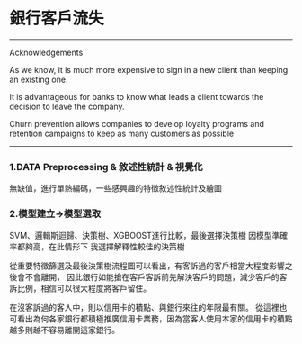 # 銀行客戶流失

------------
Acknowledgements

As we know, it is much more expensive to sign in a new client than keeping an existing one.

It is advantageous for banks to know what leads a client towards the decision to leave the company.

Churn prevention allows companies to develop loyalty programs and retention campaigns to keep as many customers as possible

------------
### 1.DATA Preprocessing & 敘述性統計 & 視覺化
無缺值，進行單熱編碼，一些感興趣的特徵敘述性統計及繪圖

### 2.模型建立->模型選取
SVM、邏輯斯迴歸、決策樹、XGBOOST進行比較，最後選擇決策樹
因模型準確率都夠高，在此情形下 我選擇解釋性較佳的決策樹

從重要特徵篩選及最後決策樹流程圖可以看出，有客訴過的客戶相當大程度影響之後會不會離開，
因此銀行如能搶在客戶客訴前先解決客戶的問題，減少客戶的客訴比例，相信可以很大程度將客戶留住。

在沒客訴過的客人中，則以信用卡的積點、與銀行來往的年限最有關。
從這裡也可看出為何各家銀行都積極推廣信用卡業務，因為當客人使用本家的信用卡的積點越多則越不容易離開這家銀行。



